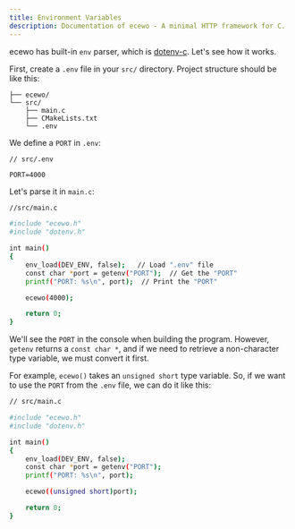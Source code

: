 ```yaml
---
title: Environment Variables
description: Documentation of ecewo - A minimal HTTP framework for C.
---
```


ecewo has built-in `env` parser, which is [dotenv-c](https://github.com/Isty001/dotenv-c). Let's see how it works.

First, create a `.env` file in your `src/` directory. Project structure should be like this:

```
├── ecewo/
└── src/
    ├── main.c
    ├── CMakeLists.txt
    └── .env
```

We define a `PORT` in `.env`:

```
// src/.env

PORT=4000
```

Let's parse it in `main.c`:

```sh
//src/main.c

#include "ecewo.h"
#include "dotenv.h"

int main()
{
    env_load(DEV_ENV, false);   // Load ".env" file
    const char *port = getenv("PORT");  // Get the "PORT"
    printf("PORT: %s\n", port);  // Print the "PORT"

    ecewo(4000);

    return 0;
}
```

We'll see the `PORT` in the console when building the program. However, `getenv` returns a `const char *`, and if we need to retrieve a non-character type variable, we must convert it first.

For example, `ecewo()` takes an `unsigned short` type variable. So, if we want to use the `PORT` from the `.env` file, we can do it like this:

```sh
// src/main.c

#include "ecewo.h"
#include "dotenv.h"

int main()
{
    env_load(DEV_ENV, false);
    const char *port = getenv("PORT");
    printf("PORT: %s\n", port);

    ecewo((unsigned short)port);

    return 0;
}
```
